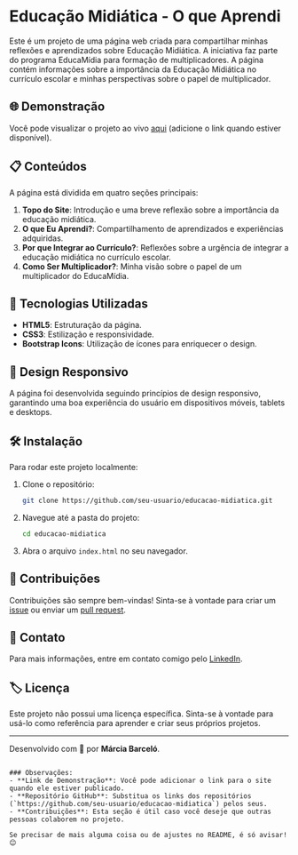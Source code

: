 
# Educação Midiática - O que Aprendi

Este é um projeto de uma página web criada para compartilhar minhas reflexões e aprendizados sobre Educação Midiática. A iniciativa faz parte do programa EducaMídia para formação de multiplicadores. A página contém informações sobre a importância da Educação Midiática no currículo escolar e minhas perspectivas sobre o papel de multiplicador.

## 🌐 Demonstração

Você pode visualizar o projeto ao vivo [aqui](#) (adicione o link quando estiver disponível).

## 📋 Conteúdos

A página está dividida em quatro seções principais:

1. **Topo do Site**: Introdução e uma breve reflexão sobre a importância da educação midiática.
2. **O que Eu Aprendi?**: Compartilhamento de aprendizados e experiências adquiridas.
3. **Por que Integrar ao Currículo?**: Reflexões sobre a urgência de integrar a educação midiática no currículo escolar.
4. **Como Ser Multiplicador?**: Minha visão sobre o papel de um multiplicador do EducaMídia.

## 🚀 Tecnologias Utilizadas

- **HTML5**: Estruturação da página.
- **CSS3**: Estilização e responsividade.
- **Bootstrap Icons**: Utilização de ícones para enriquecer o design.

## 🎨 Design Responsivo

A página foi desenvolvida seguindo princípios de design responsivo, garantindo uma boa experiência do usuário em dispositivos móveis, tablets e desktops.

## 🛠️ Instalação

Para rodar este projeto localmente:

1. Clone o repositório:
   ```bash
   git clone https://github.com/seu-usuario/educacao-midiatica.git
   ```
2. Navegue até a pasta do projeto:
   ```bash
   cd educacao-midiatica
   ```
3. Abra o arquivo `index.html` no seu navegador.

## 📝 Contribuições

Contribuições são sempre bem-vindas! Sinta-se à vontade para criar um [issue](https://github.com/seu-usuario/educacao-midiatica/issues) ou enviar um [pull request](https://github.com/seu-usuario/educacao-midiatica/pulls).

## 📧 Contato

Para mais informações, entre em contato comigo pelo [LinkedIn](https://www.linkedin.com/in/mpbarcelo/).

## 🏷️ Licença

Este projeto não possui uma licença específica. Sinta-se à vontade para usá-lo como referência para aprender e criar seus próprios projetos.

---

Desenvolvido com 💛 por **Márcia Barceló**.
```

### Observações:
- **Link de Demonstração**: Você pode adicionar o link para o site quando ele estiver publicado.
- **Repositório GitHub**: Substitua os links dos repositórios (`https://github.com/seu-usuario/educacao-midiatica`) pelos seus.
- **Contribuições**: Esta seção é útil caso você deseje que outras pessoas colaborem no projeto.

Se precisar de mais alguma coisa ou de ajustes no README, é só avisar! 😊